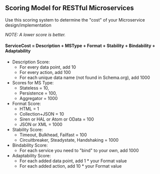 ## Scoring Model for RESTful Microservices

Use this scoring system to determine the "cost" of your Microservice design/implementation

_NOTE: A lower score is better._

#### ServiceCost =  Description + MSType + Format + Stability + Bindability + Adaptability  

<!--
 * Process Score:
   * For each "dependent step" in your WSD, add 100
-->
 * Description Score:
   * For every data point, add 10
   * For every action, add 100
   * For each unique data name (not found in Schema.org), add 1000
 * Scores for MS Type: 
   * Stateless = 10, 
   * Persistence = 100, 
   * Aggregator = 1000
 * Format Score: 
   * HTML = 1
   * Collection+JSON = 10
   * Siren or HAL or Atom or OData = 100
   * JSON or XML = 1000
 * Stability Score:
   * Timeout, Bulkhead, Failfast = 100
   * Circuitbreaker, Steadystate, Handshaking = 1000
 * Bindability Score:
   * For each service you need to "bind" to your own, add 1000
 * Adaptability Score:
   * For each added data point, add 1 * your Format value
   * For each added action, add 10 * your Format value

<!--
ServiceCost =  Process + Description + MSType + Format + Stability + Bindability + Adaptability  
-->
